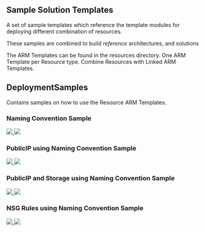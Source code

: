 ## Sample Solution Templates

A set of sample templates which reference the template modules for deploying different combination of resources.

These samples are combined to build *reference* architectures, and solutions

The ARM Templates can be found in the resources directory.
One ARM Template per Resource type.
Combine Resources with Linked ARM Templates.


## DeploymentSamples

Contains samples on how to use the Resource ARM Templates. 

### Naming Convention Sample

<a href="https://portal.azure.com/#create/Microsoft.Template/uri/https%3A%2F%2Fraw.githubusercontent.com%2FDamianFlynn%2Farm%2Fmaster%2FSamples%2Fsample.json" target="_blank">
  <img src="http://azuredeploy.net/deploybutton.png"/>
</a>
<a href="http://armviz.io/#/?load=https%3A%2F%2Fraw.githubusercontent.com%2FDamianFlynn%2Farm%2Fmaster%2FSamples%2Fsample.json" target="_blank">
  <img src="http://armviz.io/visualizebutton.png"/>
</a>

### PublicIP using Naming Convention Sample

<a href="https://portal.azure.com/#create/Microsoft.Template/uri/https%3A%2F%2Fraw.githubusercontent.com%2FDamianFlynn%2Farm%2Fmaster%2FSamples%2FsamplePublicIP.json" target="_blank">
  <img src="http://azuredeploy.net/deploybutton.png"/>
</a>
<a href="http://armviz.io/#/?load=https%3A%2F%2Fraw.githubusercontent.com%2FDamianFlynn%2Farm%2Fmaster%2FSamples%2FsamplePublicIPwithLRS.json" target="_blank">
  <img src="http://armviz.io/visualizebutton.png"/>
</a>

### PublicIP and Storage using Naming Convention Sample

<a href="https://portal.azure.com/#create/Microsoft.Template/uri/https%3A%2F%2Fraw.githubusercontent.com%2FDamianFlynn%2Farm%2Fmaster%2FSamples%2FsamplePublicIPwithLRS.json" target="_blank">
  <img src="http://azuredeploy.net/deploybutton.png"/>
  
</a>
<a href="http://armviz.io/#/?load=https%3A%2F%2Fraw.githubusercontent.com%2FDamianFlynn%2Farm%2Fmaster%2FSamples%2FsamplePublicIPwithLRS.json" target="_blank">
  <img src="http://armviz.io/visualizebutton.png"/>
</a>

### NSG Rules using Naming Convention Sample

<a href="https://portal.azure.com/#create/Microsoft.Template/uri/https%3A%2F%2Fraw.githubusercontent.com%2FDamianFlynn%2FARM%2Fmaster%2FSamples%2FsampleNsg.json" target="_blank">
  <img src="http://azuredeploy.net/deploybutton.png"/>
</a>
<a href="http://armviz.io/#/?load=https%3A%2F%2Fraw.githubusercontent.com%2FDamianFlynn%2FARM%2Fmaster%2FSamples%2FsampleNsg.json" target="_blank">
  <img src="http://armviz.io/visualizebutton.png"/>
</a>

